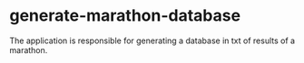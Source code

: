 # generate-marathon-database
The application is responsible for generating a database in txt of results of a marathon.
